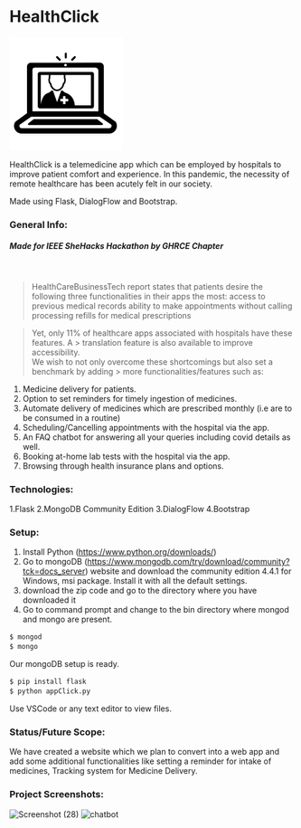 # HealthClick 

![alt text](https://github.com/sdsg01/Health-Click/blob/master/static/img/favicon.png?raw=true)

HealthClick is a telemedicine app which can be employed by hospitals to improve patient comfort and experience. In this pandemic, the necessity of remote healthcare has been acutely felt in our society.

Made using Flask, DialogFlow and Bootstrap.

### General Info:

##### Made for IEEE SheHacks Hackathon by GHRCE Chapter 
&nbsp;
 
> HealthCareBusinessTech report states that patients desire the following three  functionalities in their apps the most: 
> access to previous medical records
> ability to make appointments without calling
> processing refills for medical prescriptions

> Yet, only 11% of healthcare apps associated with hospitals have these features. A > translation feature is also available to improve accessibility.  
> We wish to not only overcome these shortcomings but also set a benchmark by adding > more functionalities/features such as:

1. Medicine delivery for patients.
2. Option to set reminders for timely ingestion of medicines.
3. Automate delivery of medicines which are prescribed monthly (i.e are to be consumed in a routine)
4. Scheduling/Cancelling appointments with the hospital via the app.
5. An FAQ chatbot for answering all your queries including covid details as well.
6. Booking at-home lab tests with the hospital via the app.
7. Browsing through health insurance plans and options.

### Technologies:
1.Flask
2.MongoDB Community Edition
3.DialogFlow
4.Bootstrap
### Setup:
1. Install Python (https://www.python.org/downloads/) 
2. Go to mongoDB (https://www.mongodb.com/try/download/community?tck=docs_server) website and download the community edition 4.4.1 for Windows, msi package. Install it with all the default settings.
3. download the zip code and go to the directory where you have downloaded it
4. Go to command prompt and change to the bin directory where mongod and mongo are present.
```sh
$ mongod
$ mongo
```
Our mongoDB setup is ready.

```sh
$ pip install flask
$ python appClick.py
```

Use VSCode or any text editor to view files.


### Status/Future Scope:
We have created a website which we plan to convert into a web app and add some additional functionalities like setting a reminder for intake of medicines, Tracking system for Medicine Delivery.

### Project Screenshots:
![Screenshot (28)](https://user-images.githubusercontent.com/64725996/95109522-8bf66d80-06f1-11eb-8392-43b6eda62f74.png)
![chatbot](https://user-images.githubusercontent.com/64725996/95114396-bac41200-06f8-11eb-97b9-a4492b2a66d1.jpg)

   
 

 
 
